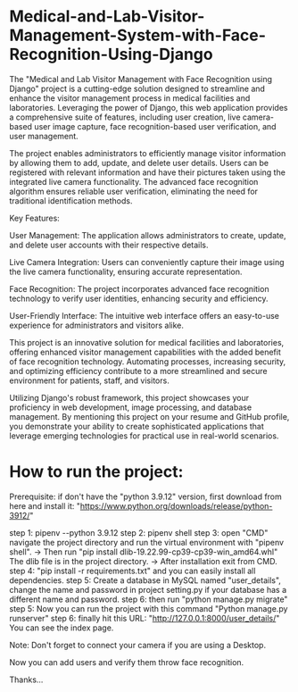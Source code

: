 # Medical-and-Lab-Visitor-Management-System-with-Face-Recognition-Using-Django
The "Medical and Lab Visitor Management with Face Recognition using Django" project is a cutting-edge solution designed to streamline and enhance the visitor management process in medical facilities and laboratories. Leveraging the power of Django, this web application provides a comprehensive suite of features, including user creation, live camera-based user image capture, face recognition-based user verification, and user management.

The project enables administrators to efficiently manage visitor information by allowing them to add, update, and delete user details. Users can be registered with relevant information and have their pictures taken using the integrated live camera functionality. The advanced face recognition algorithm ensures reliable user verification, eliminating the need for traditional identification methods.

Key Features:

User Management: The application allows administrators to create, update, and delete user accounts with their respective details.

Live Camera Integration: Users can conveniently capture their image using the live camera functionality, ensuring accurate representation.

Face Recognition: The project incorporates advanced face recognition technology to verify user identities, enhancing security and efficiency.

User-Friendly Interface: The intuitive web interface offers an easy-to-use experience for administrators and visitors alike.

This project is an innovative solution for medical facilities and laboratories, offering enhanced visitor management capabilities with the added benefit of face recognition technology. Automating processes, increasing security, and optimizing efficiency contribute to a more streamlined and secure environment for patients, staff, and visitors.

Utilizing Django's robust framework, this project showcases your proficiency in web development, image processing, and database management. By mentioning this project on your resume and GitHub profile, you demonstrate your ability to create sophisticated applications that leverage emerging technologies for practical use in real-world scenarios.


# How to run the project: 

Prerequisite: if don't have the "python 3.9.12" version, first download from here and install it: "https://www.python.org/downloads/release/python-3912/"

step 1: pipenv --python 3.9.12
step 2: pipenv shell
step 3: open "CMD" navigate the project directory and run the virtual environment with "pipenv shell".
	  -> Then run "pip install dlib-19.22.99-cp39-cp39-win_amd64.whl" The dlib file is in the project directory.
	  -> After installation exit from CMD.
step 4: "pip install -r requirements.txt" and you can easily install all dependencies.
step 5: Create a database in MySQL named "user_details", change the name and password in project setting.py if
	      your database has a different name and password.
step 6: then run "python manage.py migrate"
step 5: Now you can run the project with this command "Python manage.py runserver"
step 6: finally hit this URL: "http://127.0.0.1:8000/user_details/" You can see the index page.  
	  

Note: Don't forget to connect your camera if you are using a Desktop. 

Now you can add users and verify them throw face recognition. 

Thanks...
